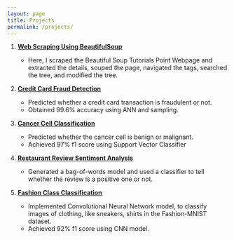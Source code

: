 ```yaml
---
layout: page
title: Projects
permalink: /projects/
---
```


1. [**Web Scraping Using BeautifulSoup**](https://shreyateeza.github.io/Web_Scraping_Using_BeautifulSoup/)  
	- Here, I scraped the Beautiful Soup Tutorials Point Webpage and extracted the details, souped the page, navigated the tags, searched the tree, and modified the tree.  

3. [**Credit Card Fraud Detection**](https://github.com/shreyateeza/Credit_Card_Fraud_Detection)
	- Predicted whether a credit card transaction is fraudulent or not.
	- Obtained 99.6% accuracy using ANN and sampling.
4. [**Cancer Cell Classification**](https://github.com/shreyateeza/Cancer_Cell_Classification)
	- Predicted whether the cancer cell is benign or malignant.
	- Achieved 97% f1 score using Support Vector Classifier
5. [**Restaurant Review Sentiment Analysis**](https://github.com/shreyateeza/Restaurant_Review_Analysis)
	- Generated a bag-of-words model and used a classifier to tell whether the review is a positive one or not.
6. [**Fashion Class Classification**](https://github.com/shreyateeza/Fashion_Class_Classification)  
	- Implemented Convolutional Neural Network model, to classify images of clothing, like sneakers, shirts in the Fashion-MNIST dataset.
	- Achieved 92% f1 score using CNN model.
	
